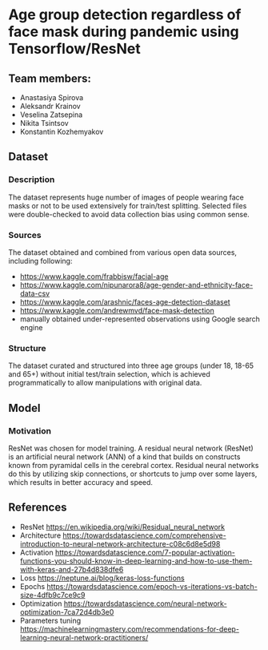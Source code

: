 # Age group detection regardless of face mask during pandemic using Tensorflow/ResNet

## Team members:
* Anastasiya Spirova
* Aleksandr Krainov
* Veselina Zatsepina
* Nikita Tsintsov
* Konstantin Kozhemyakov

## Dataset

### Description

The dataset represents huge number of images of people wearing face masks or not to be used extensively for train/test splitting. Selected files were double-checked to avoid data collection bias using common sense.

### Sources

The dataset obtained and combined from various open data sources, including following:
* https://www.kaggle.com/frabbisw/facial-age
* https://www.kaggle.com/nipunarora8/age-gender-and-ethnicity-face-data-csv
* https://www.kaggle.com/arashnic/faces-age-detection-dataset
* https://www.kaggle.com/andrewmvd/face-mask-detection
* manually obtained under-represented observations using Google search engine

### Structure

The dataset curated and structured into three age groups (under 18, 18-65 and 65+) without initial test/train selection, which is achieved programmatically to allow manipulations with original data.

## Model 

### Motivation

ResNet was chosen for model training. A residual neural network (ResNet) is an artificial neural network (ANN) of a kind that builds on constructs known from pyramidal cells in the cerebral cortex. Residual neural networks do this by utilizing skip connections, or shortcuts to jump over some layers, which results in better accuracy and speed.


## References

* ResNet https://en.wikipedia.org/wiki/Residual_neural_network
* Architecture https://towardsdatascience.com/comprehensive-introduction-to-neural-network-architecture-c08c6d8e5d98
* Activation https://towardsdatascience.com/7-popular-activation-functions-you-should-know-in-deep-learning-and-how-to-use-them-with-keras-and-27b4d838dfe6
* Loss https://neptune.ai/blog/keras-loss-functions
* Epochs https://towardsdatascience.com/epoch-vs-iterations-vs-batch-size-4dfb9c7ce9c9
* Optimization https://towardsdatascience.com/neural-network-optimization-7ca72d4db3e0
* Parameters tuning https://machinelearningmastery.com/recommendations-for-deep-learning-neural-network-practitioners/
